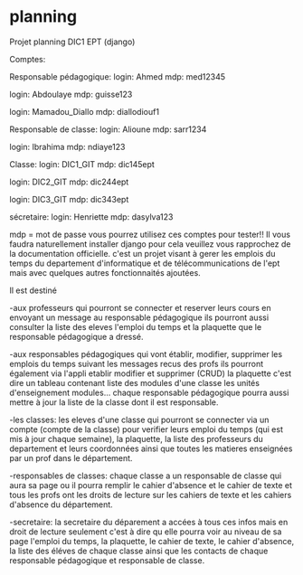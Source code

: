 # planning
Projet planning DIC1 EPT (django)


Comptes:

Responsable pédagogique: 
login: Ahmed
mdp: med12345

login: Abdoulaye
mdp: guisse123

login: Mamadou_Diallo
mdp: diallodiouf1

Responsable de classe:
login: Alioune
mdp: sarr1234

login: Ibrahima
mdp: ndiaye123

Classe:
login: DIC1_GIT
mdp: dic145ept

login: DIC2_GIT
mdp: dic244ept

login: DIC3_GIT
mdp: dic343ept

sécretaire:
login: Henriette
mdp: dasylva123

mdp = mot de passe 
vous pourrez utilisez ces comptes pour tester!!
Il vous faudra naturellement installer django pour cela veuillez vous rapprochez de la documentation officielle.
c'est un projet visant à gerer les emplois du temps du departement d'informatique et de télécommunications de l'ept mais avec quelques autres fonctionnaités ajoutées. 

Il est destiné

-aux professeurs qui pourront se connecter et reserver leurs cours en envoyant un message au responsable pédagogique ils pourront aussi consulter la liste des eleves l'emploi du temps et la plaquette que le responsable pédagogique a dressé.

-aux responsables pédagogiques qui vont établir, modifier, supprimer les emplois du temps suivant les messages recus des profs ils pourront également via l'appli etablir modifier et supprimer (CRUD) la plaquette c'est dire un tableau contenant liste des modules d'une classe les unités d'enseignement modules... chaque responsable pédagogique pourra aussi mettre à jour la liste de la classe dont il est responsable.

-les classes: les eleves d'une classe qui pourront se connecter via un compte (compte de la classe) pour verifier leurs emploi du temps (qui est mis à jour chaque semaine), la plaquette, la liste des professeurs du departement et leurs coordonnées ainsi que toutes les matieres enseignées par un prof dans le département.

-responsables de classes: chaque classe a un responsable de classe qui aura sa page ou il pourra remplir le cahier d'absence et le cahier de texte et tous les profs ont les droits de lecture sur les cahiers de texte et les cahiers d'absence du département.

-secretaire: la secretaire du déparement a accées à tous ces infos mais en droit de lecture seulement c'est à dire qu elle pourra voir au niveau de sa page l'emploi du temps, la plaquette, le cahier de texte, le cahier d'absence, la liste des éléves de chaque classe  ainsi que les contacts de chaque responsable pédagogique et responsable de classe.

